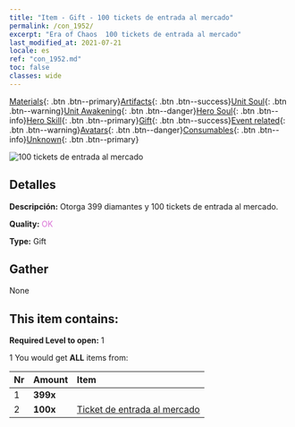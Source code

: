 ```yaml
---
title: "Item - Gift - 100 tickets de entrada al mercado"
permalink: /con_1952/
excerpt: "Era of Chaos  100 tickets de entrada al mercado"
last_modified_at: 2021-07-21
locale: es
ref: "con_1952.md"
toc: false
classes: wide
---
```

 [Materials](/ItemsES/){: .btn .btn--primary}[Artifacts](/ItemsES/Artifacts/){: .btn .btn--success}[Unit Soul](/ItemsES/UnitSoul/){: .btn .btn--warning}[Unit Awakening](/ItemsES/UnitAwakening/){: .btn .btn--danger}[Hero Soul](/ItemsES/HeroSoul/){: .btn .btn--info}[Hero Skill](/ItemsES/HeroSkill/){: .btn .btn--primary}[Gift](/ItemsES/Gift/){: .btn .btn--success}[Event related](/ItemsES/Events/){: .btn .btn--warning}[Avatars](/ItemsES/Avatars/){: .btn .btn--danger}[Consumables](/ItemsES/Consumables/){: .btn .btn--info}[Unknown](/ItemsES/Unknown/){: .btn .btn--primary}

 ![100 tickets de entrada al mercado](/images/t/i_907578.png)

## Detalles
 **Descripción:** Otorga 399 diamantes y 100 tickets de entrada al mercado.

 **Quality:** <span style="color: #DA70D6">OK</span>

 **Type:** Gift

## Gather

  None

## This item contains:

 **Required Level to open:** 1

 1 You would get **ALL** items  from:

  | Nr | Amount |     Item    |
  |:---|:-------|:------------|
  | 1 |  **399x** | <i class="fas fa-gem"/> |  | 
  | 2 |  **100x** | [Ticket de entrada al mercado](/ItemsES/con_1157/) |  | 

